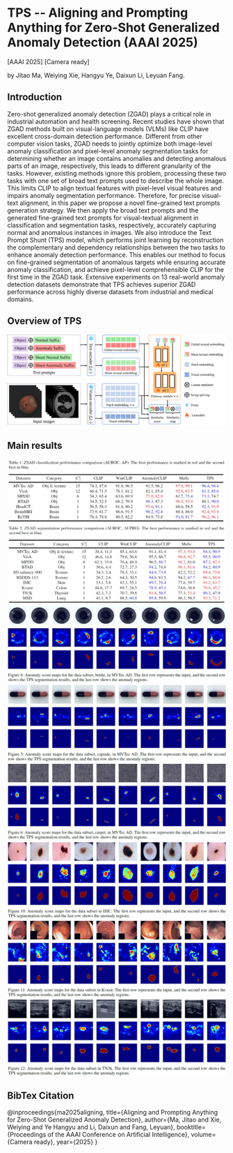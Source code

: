 # TPS -- Aligning and Prompting Anything for Zero-Shot Generalized Anomaly Detection (AAAI 2025)
[AAAI 2025] [Camera ready]

by Jitao Ma, Weiying Xie, Hangyu Ye, Daixun Li, Leyuan Fang.

## Introduction
Zero-shot generalized anomaly detection (ZGAD) plays a critical role in industrial automation and health screening. Recent studies have shown that ZGAD methods built on visual-language models (VLMs) like CLIP have excellent cross-domain detection performance. Different from other computer vision tasks, ZGAD needs to jointly optimize both image-level anomaly classification and pixel-level anomaly segmentation tasks for determining whether an image contains anomalies and detecting anomalous parts of an image, respectively, this leads to different granularity of the tasks. However, existing methods ignore this problem, processing these two tasks with one set of broad text prompts used to describe the whole image. This limits CLIP to align textual features with pixel-level visual features and impairs anomaly segmentation performance. Therefore, for precise visual-text alignment, in this paper we propose a novel fine-grained text prompts generation strategy. We then apply the broad text prompts and the generated fine-grained text prompts for visual-textual alignment in classification and segmentation tasks, respectively, accurately capturing normal and anomalous instances in images. We also introduce the Text Prompt Shunt (TPS) model, which performs joint learning by reconstruction the complementary and dependency relationships between the two tasks to enhance anomaly detection performance. This enables our method to focus on fine-grained segmentation of anomalous targets while ensuring accurate anomaly classification, and achieve pixel-level comprehensible CLIP for the first time in the ZGAD task. Extensive experiments on 13 real-world anomaly detection datasets demonstrate that TPS achieves superior ZGAD performance across highly diverse datasets from industrial and medical domains.

## Overview of TPS
![Overview](./images/method.svg)

## Main results
![Overview](./images/results.png)
![Overview](./images/vi1.png)
![Overview](./images/vi2.png)
![Overview](./images/vi3.png)
![Overview](./images/vi4.png)
![Overview](./images/vi5.png)
![Overview](./images/vi6.png)

## BibTex Citation
@inproceedings{ma2025aligning,
  title={Aligning and Prompting Anything for Zero-Shot Generalized Anomaly Detection},
  author={Ma, Jitao and Xie, Weiying and Ye Hangyu and Li, Daixun and Fang, Leyuan},
  booktitle={Proceedings of the AAAI Conference on Artificial Intelligence},
  volume={Camera ready},
  year={2025}
}
